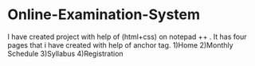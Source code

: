 # Online-Examination-System
I have created project with help of (html+css) on notepad ++ .
It has four pages that i have created with help of anchor tag.
1)Home
2)Monthly Schedule
3)Syllabus
4)Registration
